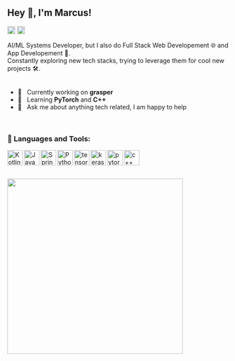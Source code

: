 ## Hey 👋, I'm Marcus!

<a href='https://stackoverflow.com/users/11304860/mk2112'><img alt="stackoverflow" src="https://user-images.githubusercontent.com/29037335/132999076-ab4a3563-2a72-40b2-b024-8a1f2f184252.png" height='18px'/></a>
<a href='https://www.kaggle.com/mk2112/'><img alt="kaggle" src="https://user-images.githubusercontent.com/29037335/132999072-f5094270-4304-4c64-9bed-038649573522.png" height='18px'/></a>

AI/ML Systems Developer, but I also do Full Stack Web Developement 🌐 and App Developement 📱.<br>
Constantly exploring new tech stacks, trying to leverage them for cool new projects 🛠️.
<br/>
<br/>

- 🔭 &nbsp; Currently working on **grasper**
- 🌱 &nbsp; Learning **PyTorch** and **C++**
- 💬 &nbsp; Ask me about anything tech related, I am happy to help

<br>

### 🔨 Languages and Tools:

  <a href="https://kotlinlang.org" target="_blank"><img align="left" src="https://user-images.githubusercontent.com/29037335/133000950-36e7acb9-e85d-4ee8-8946-774434a2a48e.png" alt="Kotlin" height ="35px"></a>
  <a href="https://www.java.com" target="_blank"><img align="left" src="https://user-images.githubusercontent.com/29037335/133000976-1793c9e2-eae9-46a7-8391-b706f297e97a.png" alt="Java" height ="35px"></a>
  <a href="https://spring.io" target="_blank"><img align="left" src="https://user-images.githubusercontent.com/29037335/133001018-829a6877-a63a-4eeb-b1df-4aea27ab2613.png" alt="Spring" height ="35px"></a>
  <a href="https://www.python.org" target="_blank"><img align="left" src="https://user-images.githubusercontent.com/29037335/133000920-86f376eb-59be-4c0e-9ced-5c68167b807f.png" alt="Python" height ="35px"></a>
  <a href="https://www.tensorflow.org" target="_blank"> <img align="left" src="https://user-images.githubusercontent.com/29037335/133000835-126d848c-cc10-4ed0-a9a8-9718edc61add.png" alt="tensorflow" height="35px"/> </a> 
  <a href="https://keras.io" target="_blank"> <img align="left" src="https://user-images.githubusercontent.com/29037335/133000726-4b1c6973-cafe-46ca-884e-640c70989dc0.png" alt="keras" height="35px"/> </a> 
  <a href="https://pytorch.org/" target="_blank"> <img align="left" src="https://user-images.githubusercontent.com/29037335/133000637-a21e5205-a9e2-48d5-b863-7958329af125.png" alt="pytorch" height="35px"/> </a>
  <a href="http://www.cplusplus.org" target="_blank"> <img align="left" src="https://user-images.githubusercontent.com/29037335/135504500-dc457ce3-e867-465a-aea5-8832e9f48ee4.png" alt="c++" height="35px"/> </a>
<br>
<br>
<br> 

<img src = "https://github-readme-stats.vercel.app/api/top-langs/?username=MK2112&hide=TeX&layout=compact&theme=dark&hide_border=true" width = 400>
